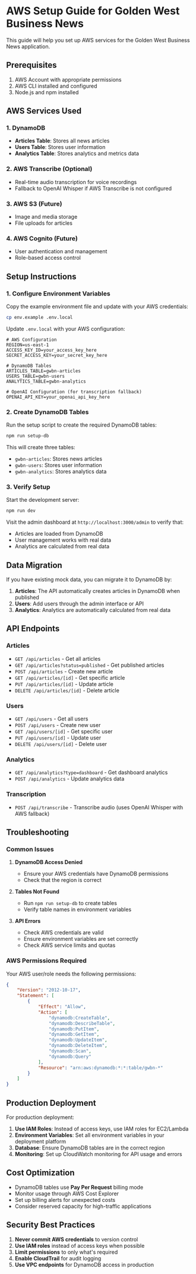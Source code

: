 # AWS Setup Guide for Golden West Business News

This guide will help you set up AWS services for the Golden West Business News application.

## Prerequisites

1. AWS Account with appropriate permissions
2. AWS CLI installed and configured
3. Node.js and npm installed

## AWS Services Used

### 1. DynamoDB
- **Articles Table**: Stores all news articles
- **Users Table**: Stores user information
- **Analytics Table**: Stores analytics and metrics data

### 2. AWS Transcribe (Optional)
- Real-time audio transcription for voice recordings
- Fallback to OpenAI Whisper if AWS Transcribe is not configured

### 3. AWS S3 (Future)
- Image and media storage
- File uploads for articles

### 4. AWS Cognito (Future)
- User authentication and management
- Role-based access control

## Setup Instructions

### 1. Configure Environment Variables

Copy the example environment file and update with your AWS credentials:

```bash
cp env.example .env.local
```

Update `.env.local` with your AWS configuration:

```env
# AWS Configuration
REGION=us-east-1
ACCESS_KEY_ID=your_access_key_here
SECRET_ACCESS_KEY=your_secret_key_here

# DynamoDB Tables
ARTICLES_TABLE=gwbn-articles
USERS_TABLE=gwbn-users
ANALYTICS_TABLE=gwbn-analytics

# OpenAI Configuration (for transcription fallback)
OPENAI_API_KEY=your_openai_api_key_here
```

### 2. Create DynamoDB Tables

Run the setup script to create the required DynamoDB tables:

```bash
npm run setup-db
```

This will create three tables:
- `gwbn-articles`: Stores news articles
- `gwbn-users`: Stores user information
- `gwbn-analytics`: Stores analytics data

### 3. Verify Setup

Start the development server:

```bash
npm run dev
```

Visit the admin dashboard at `http://localhost:3000/admin` to verify that:
- Articles are loaded from DynamoDB
- User management works with real data
- Analytics are calculated from real data

## Data Migration

If you have existing mock data, you can migrate it to DynamoDB by:

1. **Articles**: The API automatically creates articles in DynamoDB when published
2. **Users**: Add users through the admin interface or API
3. **Analytics**: Analytics are automatically calculated from real data

## API Endpoints

### Articles
- `GET /api/articles` - Get all articles
- `GET /api/articles?status=published` - Get published articles
- `POST /api/articles` - Create new article
- `GET /api/articles/[id]` - Get specific article
- `PUT /api/articles/[id]` - Update article
- `DELETE /api/articles/[id]` - Delete article

### Users
- `GET /api/users` - Get all users
- `POST /api/users` - Create new user
- `GET /api/users/[id]` - Get specific user
- `PUT /api/users/[id]` - Update user
- `DELETE /api/users/[id]` - Delete user

### Analytics
- `GET /api/analytics?type=dashboard` - Get dashboard analytics
- `POST /api/analytics` - Update analytics data

### Transcription
- `POST /api/transcribe` - Transcribe audio (uses OpenAI Whisper with AWS fallback)

## Troubleshooting

### Common Issues

1. **DynamoDB Access Denied**
   - Ensure your AWS credentials have DynamoDB permissions
   - Check that the region is correct

2. **Tables Not Found**
   - Run `npm run setup-db` to create tables
   - Verify table names in environment variables

3. **API Errors**
   - Check AWS credentials are valid
   - Ensure environment variables are set correctly
   - Check AWS service limits and quotas

### AWS Permissions Required

Your AWS user/role needs the following permissions:

```json
{
    "Version": "2012-10-17",
    "Statement": [
        {
            "Effect": "Allow",
            "Action": [
                "dynamodb:CreateTable",
                "dynamodb:DescribeTable",
                "dynamodb:PutItem",
                "dynamodb:GetItem",
                "dynamodb:UpdateItem",
                "dynamodb:DeleteItem",
                "dynamodb:Scan",
                "dynamodb:Query"
            ],
            "Resource": "arn:aws:dynamodb:*:*:table/gwbn-*"
        }
    ]
}
```

## Production Deployment

For production deployment:

1. **Use IAM Roles**: Instead of access keys, use IAM roles for EC2/Lambda
2. **Environment Variables**: Set all environment variables in your deployment platform
3. **Database**: Ensure DynamoDB tables are in the correct region
4. **Monitoring**: Set up CloudWatch monitoring for API usage and errors

## Cost Optimization

- DynamoDB tables use **Pay Per Request** billing mode
- Monitor usage through AWS Cost Explorer
- Set up billing alerts for unexpected costs
- Consider reserved capacity for high-traffic applications

## Security Best Practices

1. **Never commit AWS credentials** to version control
2. **Use IAM roles** instead of access keys when possible
3. **Limit permissions** to only what's required
4. **Enable CloudTrail** for audit logging
5. **Use VPC endpoints** for DynamoDB access in production
